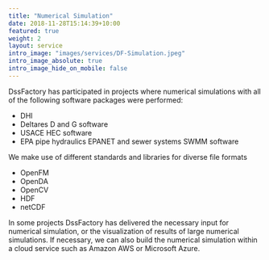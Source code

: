 ```yaml
---
title: "Numerical Simulation"
date: 2018-11-28T15:14:39+10:00
featured: true
weight: 2
layout: service
intro_image: "images/services/DF-Simulation.jpeg"
intro_image_absolute: true
intro_image_hide_on_mobile: false
---
```


DssFactory has participated in projects where numerical simulations with all of the following software packages were performed:
- DHI 
- Deltares D and G software
- USACE HEC software
- EPA pipe hydraulics EPANET and sewer systems SWMM software

We make use of different standards and libraries for diverse file formats
- OpenFM
- OpenDA
- OpenCV
- HDF
- netCDF

In some projects DssFactory has delivered the necessary input for numerical simulation, or the visualization of results of large numerical simulations. If necessary, we can also build the numerical simulation within a cloud service such as Amazon AWS or Microsoft Azure.
